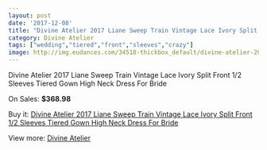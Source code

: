 ```yaml
---
layout: post
date: '2017-12-08'
title: "Divine Atelier 2017 Liane Sweep Train Vintage Lace Ivory Split Front 1/2 Sleeves Tiered Gown High Neck Dress For Bride"
category: Divine Atelier
tags: ["wedding","tiered","front","sleeves","crazy"]
image: http://img.eudances.com/34518-thickbox_default/divine-atelier-2017-liane-sweep-train-vintage-lace-ivory-split-front-1-2-sleeves-tiered-gown-high-neck-dress-for-bride.jpg
---
```

Divine Atelier 2017 Liane Sweep Train Vintage Lace Ivory Split Front 1/2 Sleeves Tiered Gown High Neck Dress For Bride

On Sales: **$368.98**
<a href="https://www.eudances.com/en/divine-atelier/10453-divine-atelier-2017-liane-sweep-train-vintage-lace-ivory-split-front-1-2-sleeves-tiered-gown-high-neck-dress-for-bride.html"><amp-img layout="responsive" width="600" height="600" src="//img.eudances.com/34518-thickbox_default/divine-atelier-2017-liane-sweep-train-vintage-lace-ivory-split-front-1-2-sleeves-tiered-gown-high-neck-dress-for-bride.jpg" alt="Divine Atelier 2017 Liane Sweep Train Vintage Lace Ivory Split Front 1/2 Sleeves Tiered Gown High Neck Dress For Bride 0" /></a>
<a href="https://www.eudances.com/en/divine-atelier/10453-divine-atelier-2017-liane-sweep-train-vintage-lace-ivory-split-front-1-2-sleeves-tiered-gown-high-neck-dress-for-bride.html"><amp-img layout="responsive" width="600" height="600" src="//img.eudances.com/34520-thickbox_default/divine-atelier-2017-liane-sweep-train-vintage-lace-ivory-split-front-1-2-sleeves-tiered-gown-high-neck-dress-for-bride.jpg" alt="Divine Atelier 2017 Liane Sweep Train Vintage Lace Ivory Split Front 1/2 Sleeves Tiered Gown High Neck Dress For Bride 1" /></a>
<a href="https://www.eudances.com/en/divine-atelier/10453-divine-atelier-2017-liane-sweep-train-vintage-lace-ivory-split-front-1-2-sleeves-tiered-gown-high-neck-dress-for-bride.html"><amp-img layout="responsive" width="600" height="600" src="//img.eudances.com/34519-thickbox_default/divine-atelier-2017-liane-sweep-train-vintage-lace-ivory-split-front-1-2-sleeves-tiered-gown-high-neck-dress-for-bride.jpg" alt="Divine Atelier 2017 Liane Sweep Train Vintage Lace Ivory Split Front 1/2 Sleeves Tiered Gown High Neck Dress For Bride 2" /></a>

Buy it: [Divine Atelier 2017 Liane Sweep Train Vintage Lace Ivory Split Front 1/2 Sleeves Tiered Gown High Neck Dress For Bride](https://www.eudances.com/en/divine-atelier/10453-divine-atelier-2017-liane-sweep-train-vintage-lace-ivory-split-front-1-2-sleeves-tiered-gown-high-neck-dress-for-bride.html "Divine Atelier 2017 Liane Sweep Train Vintage Lace Ivory Split Front 1/2 Sleeves Tiered Gown High Neck Dress For Bride")

View more: [Divine Atelier](https://www.eudances.com/en/115-divine-atelier "Divine Atelier")